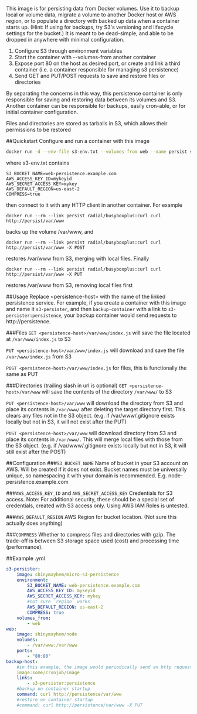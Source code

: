 This image is for persisting data from Docker volumes. Use it to backup local or volume data, migrate a volume to another Docker host or AWS region, or to populate a directory with backed up data when a container starts up. (Hint: If using for backups, try S3's versioning and lifecycle settings for the bucket.) It is meant to be dead-simple, and able to be dropped in anywhere with minimal configuration.

1. Configure S3 through environment variables
2. Start the container with --volumes-from another container
3. Expose port 80 on the host as desired port, or create and link a third container (i.e. a container responsible for managing s3 persistence)
4. Send GET and PUT/POST requests to save and restore files or directories

By separating the concerns in this way, this persistence container is only responsible for saving and restoring data between its volumes and S3. Another container can be responsible for backups, easily cron-able, or for initial container configuration.

Files and directories are stored as tarballs in S3, which allows their permissions to be restored

##Quickstart
Configure and run a container with this image
```bash
docker run -d --env-file s3-env.txt --volumes-from web --name persist shinymayhem/micro-s3-persistence
```
where s3-env.txt contains
```
S3_BUCKET_NAME=web-persistence.example.com
AWS_ACCESS_KEY_ID=mykeyid
AWS_SECRET_ACCESS_KEY=mykey
AWS_DEFAULT_REGION=us-east-2
COMPRESS=true
```
then connect to it with any HTTP client in another container. For example

```
docker run --rm --link persist radial/busyboxplus:curl curl http://persist/var/www
```
backs up the volume /var/www, and 

```
docker run --rm --link persist radial/busyboxplus:curl curl http://persist/var/www -X POST
```
restores /var/www from S3, merging with local files. Finally

```
docker run --rm --link persist radial/busyboxplus:curl curl http://persist/var/www -X PUT
```
restores /var/www from S3, removing local files first

##Usage
Replace \<persistence-host> with the name of the linked persistence service. For example, if you create a container with this image and name it `s3-persister`, and then `backup-container` with a link to `s3-persister:persistence`, your backup container would send requests to http://persistence.


###Files
`GET <persistence-host>/var/www/index.js` will save the file located at `/var/www/index.js` to S3

`PUT <persistence-host>/var/www/index.js` will download and save the file `/var/www/index.js` from S3

`POST <persistence-host>/var/www/index.js` for files, this is functionally the same as PUT

###Directories (trailing slash in url is optional)
`GET <persistence-host>/var/www` will save the contents of the directory `/var/www/` to S3

`PUT <persistence-host>/var/www` will download the directory from S3 and place its contents in `/var/www/` after deleting the target directory first. This clears any files not in the S3 object. (e.g. if /var/www/.gitignore exists locally but not in S3, it will not exist after the PUT)

`POST <persistence-host>/var/www` will download directory from S3 and place its contents in `/var/www/`. This will merge local files with those from the S3 object. (e.g. if /var/www/.gitignore exists locally but not in S3, it will still exist after the POST)


##Configuration
###`S3_BUCKET_NAME`
Name of bucket in your S3 account on AWS. Will be created if it does not exist. Bucket names must be universally unique, so namespacing it with your domain is recommended. E.g. node-persistence.example.com

###`AWS_ACCESS_KEY_ID` and `AWS_SECRET_ACCESS_KEY`
Credentials for S3 access. Note: For additional security, these should be a special set of credentials, created with S3 access only. Using AWS IAM Roles is untested.

###`AWS_DEFAULT_REGION`
AWS Region for bucket location. (Not sure this actually does anything)

###`COMPRESS`
Whether to compress files and directories with gzip. The trade-off is between S3 storage space used (cost) and processing time (performance).

##Example .yml
```yml
s3-persister:
    image: shinymayhem/micro-s3-persistence
    environment:
        S3_BUCKET_NAME: web-persistence.example.com
        AWS_ACCESS_KEY_ID: mykeyid
        AWS_SECRET_ACCESS_KEY: mykey
        #not sure `region` works
        AWS_DEFAULT_REGION: us-east-2
        COMPRESS: true
    volumes_from:
        - web
web:
    image: shinymayhem/node
    volumes:
        - /var/www:/var/www
    ports:
        - "80:80"
backup-host:
    #in this example, the image would periodically send an http request which would backup data in the volume
    image:some/cronjob/image
    links:
        - s3-persister:persistence
    #backup on container startup
    command: curl http://persistence/var/www
    #restore on container startup
    #command: curl http://persistence/var/www -X PUT
```
